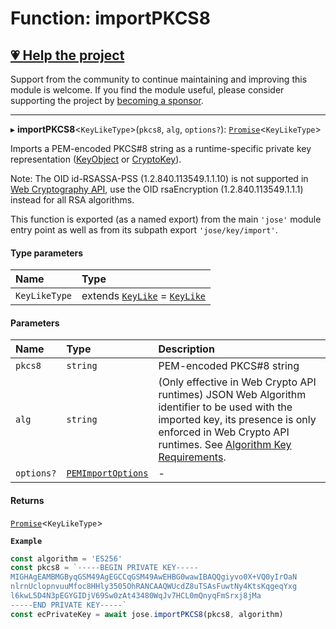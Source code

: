 # Function: importPKCS8

## [💗 Help the project](https://github.com/sponsors/panva)

Support from the community to continue maintaining and improving this module is welcome. If you find the module useful, please consider supporting the project by [becoming a sponsor](https://github.com/sponsors/panva).

---

▸ **importPKCS8**\<`KeyLikeType`\>(`pkcs8`, `alg`, `options?`): [`Promise`]( https://developer.mozilla.org/docs/Web/JavaScript/Reference/Global_Objects/Promise )\<`KeyLikeType`\>

Imports a PEM-encoded PKCS#8 string as a runtime-specific private key representation
([KeyObject](https://nodejs.org/api/crypto.html#class-keyobject) or [CryptoKey](https://developer.mozilla.org/docs/Web/API/CryptoKey)).

Note: The OID id-RSASSA-PSS (1.2.840.113549.1.1.10) is not supported in
[Web Cryptography API](https://w3c.github.io/webcrypto/), use the OID rsaEncryption
(1.2.840.113549.1.1.1) instead for all RSA algorithms.

This function is exported (as a named export) from the main `'jose'` module entry point as well
as from its subpath export `'jose/key/import'`.

#### Type parameters

| Name | Type |
| :------ | :------ |
| `KeyLikeType` | extends [`KeyLike`](../types/types.KeyLike.md) = [`KeyLike`](../types/types.KeyLike.md) |

#### Parameters

| Name | Type | Description |
| :------ | :------ | :------ |
| `pkcs8` | `string` | PEM-encoded PKCS#8 string |
| `alg` | `string` | (Only effective in Web Crypto API runtimes) JSON Web Algorithm identifier to be used with the imported key, its presence is only enforced in Web Crypto API runtimes. See [Algorithm Key Requirements](https://github.com/panva/jose/issues/210). |
| `options?` | [`PEMImportOptions`](../interfaces/key_import.PEMImportOptions.md) | - |

#### Returns

[`Promise`]( https://developer.mozilla.org/docs/Web/JavaScript/Reference/Global_Objects/Promise )\<`KeyLikeType`\>

**`Example`**

```js
const algorithm = 'ES256'
const pkcs8 = `-----BEGIN PRIVATE KEY-----
MIGHAgEAMBMGByqGSM49AgEGCCqGSM49AwEHBG0wawIBAQQgiyvo0X+VQ0yIrOaN
nlrnUclopnvuuMfoc8HHly3505OhRANCAAQWUcdZ8uTSAsFuwtNy4KtsKqgeqYxg
l6kwL5D4N3pEGYGIDjV69Sw0zAt43480WqJv7HCL0mQnyqFmSrxj8jMa
-----END PRIVATE KEY-----`
const ecPrivateKey = await jose.importPKCS8(pkcs8, algorithm)
```
